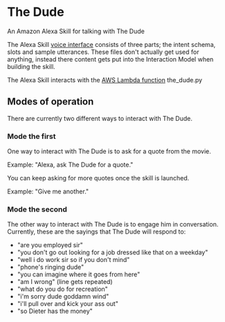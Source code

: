 # The Dude
An Amazon Alexa Skill for talking with The Dude

The Alexa Skill [voice interface](https://developer.amazon.com/public/solutions/alexa/alexa-skills-kit/docs/defining-the-voice-interface) consists of three parts; the intent schema, slots and sample utterances. These files don't actually get used for anything, instead there content gets put into the Interaction Model when building the skill.

The Alexa Skill interacts with the [AWS Lambda function](https://developer.amazon.com/appsandservices/solutions/alexa/alexa-skills-kit/docs/developing-an-alexa-skill-as-a-lambda-function) the_dude.py

## Modes of operation

There are currently two different ways to interact with The Dude. 

### Mode the first

One way to interact with The Dude is to ask for a quote from the movie.

Example: "Alexa, ask The Dude for a quote."

You can keep asking for more quotes once the skill is launched.

Example: "Give me another."

### Mode the second

The other way to interact with The Dude is to engage him in conversation. Currently, these are the sayings that The Dude will respond to:

- "are you employed sir"
- "you don't go out looking for a job dressed like that on a weekday"
- "well i do work sir so if you don't mind"
- "phone's ringing dude"
- "you can imagine where it goes from here"
- "am I wrong" (line gets repeated)
- "what do you do for recreation"
- "i'm sorry dude goddamn wind"
- "i'll pull over and kick your ass out"
- "so Dieter has the money"
